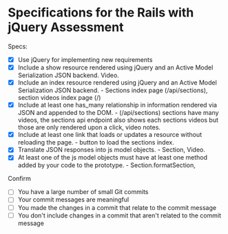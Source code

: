 # Specifications for the Rails with jQuery Assessment

Specs:
- [x] Use jQuery for implementing new requirements
- [x] Include a show resource rendered using jQuery and an Active Model Serialization JSON backend. Video.
- [x] Include an index resource rendered using jQuery and an Active Model Serialization JSON backend. - Sections index page (/api/sections), section videos index page (/)
- [x] Include at least one has_many relationship in information rendered via JSON and appended to the DOM. - (/api/sections) sections have many videos, the sections api endpoint also shows each sections videos but those are only rendered upon a click, video notes.
- [x] Include at least one link that loads or updates a resource without reloading the page. - button to load the sections index.
- [x] Translate JSON responses into js model objects. - Section, Video.
- [x] At least one of the js model objects must have at least one method added by your code to the prototype. - Section.formatSection, 

Confirm
- [ ] You have a large number of small Git commits
- [ ] Your commit messages are meaningful
- [ ] You made the changes in a commit that relate to the commit message
- [ ] You don't include changes in a commit that aren't related to the commit message
